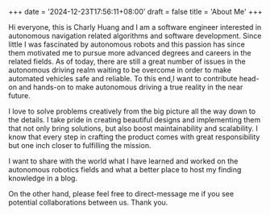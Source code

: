 +++
date = '2024-12-23T17:56:11+08:00'
draft = false
title = 'About Me'
+++

Hi everyone, this is Charly Huang and I am a software engineer interested in autonomous navigation related algorithms and software development. Since little I was fascinated by autonomous robots and this passion has since them motivated me to pursue more advanced degrees and careers in the related fields. As of today, there are still a great number of issues in the autonomous driving realm waiting to be overcome in order to make automated vehicles safe and reliable. To this end,I want to contribute head-on and hands-on to make autonomous driving a true reality in the near future. 

I love to solve problems creatively from the big picture all the way down to the details. I take pride in creating beautiful designs and implementing them that not only bring solutions, but also boost maintainability and scalability. I know that every step in crafting the product comes with great responsibility but one inch closer to fulfilling the mission. 

I want to share with the world what I have learned and worked on the autonomous robotics fields and what a better place to host my finding knowledge in a blog. 

On the other hand, please feel free to direct-message me if you see potential collaborations between us. Thank you.